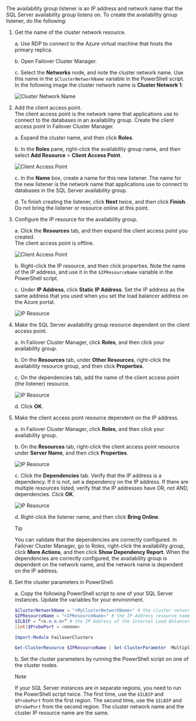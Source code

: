 The availability group listener is an IP address and network name that the SQL Server availability group listens on. To create the availability group listener, do the following:

1. <a name="getnet"></a>Get the name of the cluster network resource.

    a. Use RDP to connect to the Azure virtual machine that hosts the primary replica. 

    b. Open Failover Cluster Manager.

    c. Select the **Networks** node, and note the cluster network name. Use this name in the `$ClusterNetworkName` variable in the PowerShell script. In the following image the cluster network name is **Cluster Network 1**:

   ![Cluster Network Name](./media/virtual-machines-ag-listener-configure/90-clusternetworkname.png)

2. <a name="addcap"></a>Add the client access point.  
    The client access point is the network name that applications use to connect to the databases in an availability group. Create the client access point in Failover Cluster Manager.

    a. Expand the cluster name, and then click **Roles**.

    b. In the **Roles** pane, right-click the availability group name, and then select **Add Resource** > **Client Access Point**.

   ![Client Access Point](./media/virtual-machines-ag-listener-configure/92-addclientaccesspoint.png)

    c. In the **Name** box, create a name for this new listener. 
   The name for the new listener is the network name that applications use to connect to databases in the SQL Server availability group.
   
    d. To finish creating the listener, click **Next** twice, and then click **Finish**. Do not bring the listener or resource online at this point.

3. <a name="congroup"></a>Configure the IP resource for the availability group.

    a. Click the **Resources** tab, and then expand the client access point you created.  
    The client access point is offline.

   ![Client Access Point](./media/virtual-machines-ag-listener-configure/94-newclientaccesspoint.png) 

    b. Right-click the IP resource, and then click properties. Note the name of the IP address, and use it in the `$IPResourceName` variable in the PowerShell script.

    c. Under **IP Address**, click **Static IP Address**. Set the IP address as the same address that you used when you set the load balancer address on the Azure portal.

   ![IP Resource](./media/virtual-machines-ag-listener-configure/96-ipresource.png) 

    <!-----------------------I don't see this option on server 2016
    1. Disable NetBIOS for this address and click **OK**. Repeat this step for each IP resource if your solution spans multiple Azure VNets. 
    ------------------------->

4. <a name = "dependencyGroup"></a>Make the SQL Server availability group resource dependent on the client access point.

    a. In Failover Cluster Manager, click **Roles**, and then click your availability group.

    b. On the **Resources** tab, under **Other Resources**, right-click the availability resource group, and then click **Properties**. 

    c. On the dependencies tab, add the name of the client access point (the listener) resource.

   ![IP Resource](./media/virtual-machines-ag-listener-configure/97-propertiesdependencies.png) 

    d. Click **OK**.

5. <a name="listname"></a>Make the client access point resource dependent on the IP address.

    a. In Failover Cluster Manager, click **Roles**, and then click your availability group. 

    b. On the **Resources** tab, right-click the client access point resource under **Server Name**, and then click **Properties**. 

   ![IP Resource](./media/virtual-machines-ag-listener-configure/98-dependencies.png) 

    c. Click the **Dependencies** tab. Verify that the IP address is a dependency. If it is not, set a dependency on the IP address. If there are multiple resources listed, verify that the IP addresses have OR, not AND, dependencies. Click **OK**. 

   ![IP Resource](./media/virtual-machines-ag-listener-configure/98-propertiesdependencies.png) 

    d. Right-click the listener name, and then click **Bring Online**. 

    >[!TIP]
    >You can validate that the dependencies are correctly configured. In Failover Cluster Manager, go to Roles, right-click the availability group, click **More Actions**, and then click  **Show Dependency Report**. When the dependencies are correctly configured, the availability group is dependent on the network name, and the network name is dependent on the IP address. 


6. <a name="setparam"></a>Set the cluster parameters in PowerShell.
    
    a. Copy the following PowerShell script to one of your SQL Server instances. Update the variables for your environment.     
    
    ```PowerShell
    $ClusterNetworkName = "<MyClusterNetworkName>" # the cluster network name (Use Get-ClusterNetwork on Windows Server 2012 of higher to find the name)
    $IPResourceName = "<IPResourceName>" # the IP Address resource name
    $ILBIP = “<n.n.n.n>” # the IP Address of the Internal Load Balancer (ILB). This is the static IP address for the load balancer you configured in the Azure portal.
    [int]$ProbePort = <nnnnn>
    
    Import-Module FailoverClusters
    
    Get-ClusterResource $IPResourceName | Set-ClusterParameter -Multiple @{"Address"="$ILBIP";"ProbePort"=$ProbePort;"SubnetMask"="255.255.255.255";"Network"="$ClusterNetworkName";"EnableDhcp"=0}
    ```

    b. Set the cluster parameters by running the PowerShell script on one of the cluster nodes.  

    > [!NOTE]
    > If your SQL Server instances are in separate regions, you need to run the PowerShell script twice. The first time, use the `$ILBIP` and `$ProbePort` from the first region. The second time, use the `$ILBIP` and `$ProbePort` from the second region. The cluster network name and the cluster IP resource name are the same. 
